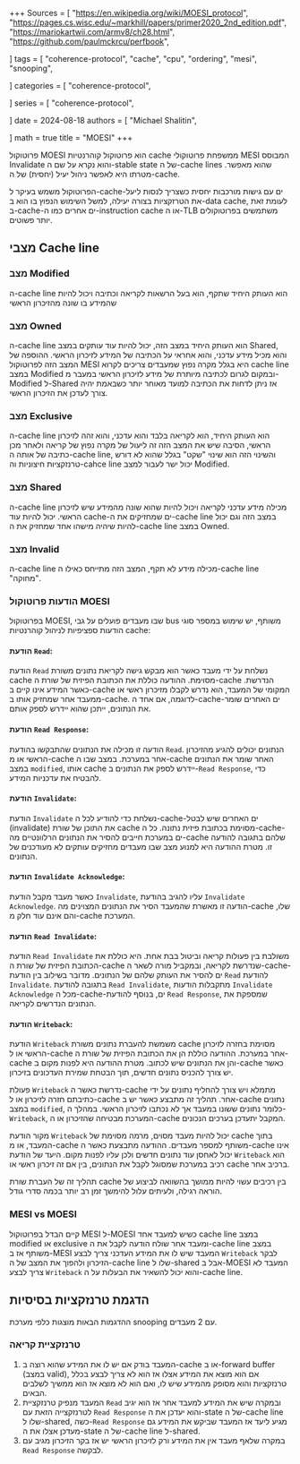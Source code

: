 +++
Sources = [
"https://en.wikipedia.org/wiki/MOESI_protocol",
"https://pages.cs.wisc.edu/~markhill/papers/primer2020_2nd_edition.pdf",
"https://mariokartwii.com/armv8/ch28.html",
"https://github.com/paulmckrcu/perfbook",

]
tags = [
"coherence-protocol",
"cache",
"cpu",
"ordering",
"mesi",
"snooping",

]
categories = [
"coherence-protocol",

]
series = [
"coherence-protocol",

]
date = 2024-08-18
authors = [
"Michael Shalitin",

]
math = true
title = "MOESI"
+++

 
פרוטוקול MOESI הוא פרוטוקול קוהרנטיות cache ממשפחת פרוטוקולי MESI המבוסס Invalidate והוא נקרא על שם ה-stable state של ה-cache lines שהוא מאפשר. מטרתו היא לאפשר ניהול יעיל (יחסית) של ה-cache.

הפרוטוקול משמש בעיקר ל-cache-ים עם גישות מורכבות יחסית כשצריך לנסות ליעל את הטרזקציות בצורה יעילה, למשל השימוש הנפוץ בו הוא ב-data cache, לעומת זאת ב-cache-ים אחרים כמו ה-instruction cache או ה-TLB משתמשים בפרוטוקולים יותר פשוטים.

## מצבי Cache line

### מצב Modified
ה-cache line הוא העותק היחיד שתקף, הוא בעל הרשאות לקריאה וכתיבה ויכול להיות שהמידע בו שונה מהזיכרון הראשי

### מצב Owned
ה-cache line הוא העותק היחיד במצב הזה, יכול להיות עוד עותקים במצב Shared, והוא מכיל מידע עדכני, והוא אחראי על הכתיבה של המידע לזיכרון הראשי.
ההוספה של המצב הזה לפרוטוקול MESI היא בגלל מקרה נפוץ שמעבדים צריכים לקרוא cache line במצב Modified ובמקום לגרום לכתיבה מיותרת של מידע לזיכרון הראשי במעבר מ-Modified ל-Shared אז ניתן לדחות את הכתיבה למועד מאוחר יותר כשבאמת יהיה צורך לעדכן את הזיכרון הראשי.

### מצב Exclusive
ה-cache line הוא העותק היחיד, הוא לקריאה בלבד והוא עדכני, והוא זהה לזיכרון הראשי, הסיבה שיש את המצב הזה זה ליעול של מקרה נפוץ של קריאה ולאחר מכן כתיבה של אותה ה-cache line, והשינוי הזה הוא שינוי "שקט" בגלל שהוא לא דורש טרנזקציות חיצוניות וה-cahce line יכול ישר לעבור למצב Modified.

### מצב Shared
ה-cache line מכילה מידע עדכני לקריאה ויכול להיות שהוא שונה מהמידע שיש לזיכרון הראשי. יכול להיות עוד cache-ים שמחזיקים את ה-cache line במצב הזה וגם יכול להיות שיהיה מישהו אחד שמחזיק את ה-cache line במצב Owned.

### מצב Invalid
ה-cache line מכילה מידע לא תקף, המצב הזה מתייחס כאילו ה-cache line "מחוקה".






### הודעות פרוטוקול MOESI
בפרוטוקול MOESI, שבו מעבדים פועלים על גבי bus משותף, יש שימוש במספר סוגי הודעות ספציפיות לניהול קוהרנטיות cache:

#### הודעת `Read`:

הודעת `Read` נשלחת על ידי מעבד כאשר הוא מבקש גישה לקריאת נתונים משורת cache מסוימת. ההודעה כוללת את הכתובת הפיזית של שורת ה-cache הנדרשת. כאשר המידע אינו קיים ב-cache המקומי של המעבד, הוא נדרש לקבלו מזיכרון ראשי או ממעבד אחר שמחזיק אותו ב-cache. לדוגמה, אם אחד ה-cache-ים האחרים שומר את הנתונים, ייתכן שהוא יידרש לספק אותם.

#### הודעת `Read Response`:

הודעה זו מכילה את הנתונים שהתבקשו בהודעת `Read`. הנתונים יכולים להגיע מהזיכרון הראשי או מ-cache אחר במערכת. במצב שבו ה-cache האחר שומר את הנתונים במצב `modified`, אותו cache יידרש לספק את הנתונים ב-`Read Response`, כדי להבטיח את עדכניות המידע.

#### הודעת `Invalidate`:

הודעת `Invalidate` נשלחת כדי להודיע לכל ה-cache-ים האחרים שיש לבטל (invalidate) את התוכן של שורת cache מסוימת בכתובת פיזית נתונה. כל ה-cache-ים במערכת חייבים להסיר את הנתונים הרלוונטיים מה-cache שלהם בתגובה להודעה זו. מטרת ההודעה היא למנוע מצב שבו מעבדים מחזיקים עותקים לא מעודכנים של הנתונים.

#### הודעת `Invalidate Acknowledge`:

כאשר מעבד מקבל הודעת `Invalidate`, עליו להגיב בהודעת `Invalidate Acknowledge`. הודעה זו מאשרת שהמעבד הסיר את הנתונים המצוינים מה-cache שלו, והם אינם עוד חלק מ-cache המערכת.

#### הודעת `Read Invalidate`:

הודעת `Read Invalidate` משולבת בין פעולות קריאה וביטול בבת אחת. היא כוללת את הכתובת הפיזית של שורת ה-cache שנדרשת לקריאה, ובמקביל מורה לשאר ה-cache-ים להסיר את העותק שלהם של הנתונים. מדובר בשילוב בין הודעת `Read` להודעת `Invalidate`. בתגובה להודעת `Read Invalidate`, מתקבלות הודעות `Invalidate Acknowledge` מכל ה-cache-ים, בנוסף להודעת `Read Response`, שמספקת את הנתונים הנדרשים לקריאה.


#### הודעת `Writeback`:

הודעת `Writeback` משמשת להעברת נתונים משורת cache מסוימת בחזרה לזיכרון הראשי או ל-cache אחר במערכת. ההודעה כוללת הן את הכתובת הפיזית של שורת ה-cache והן את הנתונים שיש לכתוב. מטרת ההודעה היא לפנות מקום ב-cache כאשר יש צורך להכניס נתונים חדשים, תוך הבטחת שמירת העדכונים בזיכרון.

פעולת `Writeback` נדרשת כאשר ה-cache מתמלא ויש צורך להחליף נתונים על ידי כתיבתם חזרה לזיכרון או ל-cache אחר. תהליך זה מתבצע כאשר יש ב-cache נתונים במצב `modified`, כלומר נתונים ששונו במעבד אך לא נכתבו לזיכרון הראשי. במהלך ה-`Writeback`, המערכת מבטיחה שהזיכרון או ה-cache המקבל יתעדכן בערכים הנכונים.

מקור הודעת `Writeback` יכול להיות מעבד מסוים, מרמה מסוימת של cache בתוך המעבד, או מ-cache משותף למספר מעבדים. ההודעה מתבצעת כאשר ה-cache אינו יכול לאחסן עוד נתונים חדשים ולכן עליו לפנות מקום. היעד של הודעת `Writeback` הוא רכיב במערכת שמסוגל לקבל את הנתונים, בין אם זה זיכרון ראשי או cache ברכיב אחר.

תהליך זה של העברת שורת cache בין רכיבים עשוי להיות ממושך בהשוואה לביצוע של הוראה רגילה, ולעיתים עלול להימשך זמן רב יותר בכמה סדרי גודל.


### MESI vs MOESI

קיים הבדל בפרוטוקול MESI ל-MOESI כשיש למעבד אחד cache line במצב modified או exclusive ומעבד אחר שולח הודעה לקבל את ה-cache line במצב משותף אז ב-MESI המעבד שיש לו את המידע העדכני צריך לבצע `Writeback` לבקר הזיכרון ולהפוך את המצב של ה-cache line שלו ל-shared אבל ב-MOESI המעבד לא צריך לבצע `Writeback` והוא יכול להשאיר את הבעלות על ה-cache line.

## הדגמת טרנזקציות בסיסיות

ההדגמות הבאות מוצגות כלפי מערכת snooping עם 2 מעבדים.

### טרנזקציית קריאה

1. המעבד בודק אם יש לו את המידע שהוא רוצה ב-cache או ב-forward buffer (במצב valid), אם הוא מוצא את המידע אצלו אז הוא לא צריך לבצע בכלל טרנזקציות והוא מסופק מהמידע שיש לו, ואם הוא לא מוצא אז הוא ממשיך לשלבים הבאים.
2. המעבד מנפיק טרנזקציית `Read` ובמקרה שיש את המידע למעבד אחר אז הוא יגיב לטרנזקצייה הזאת עם `Read Response` והוא יעדכן את ה-state של ה-cache line שלו ל-shared, כשה-`Read Response` מגיע ליעד אז המעבד שביקש את המידע גם מעדכן אצלו את ה-state של ה-cache line ל-shared.
3. במקרה שלאף מעבד אין את המידע ורק לזיכרון הראשי יש אז בקר הזיכרון מגיב עם `Read Response` לבקשה.



